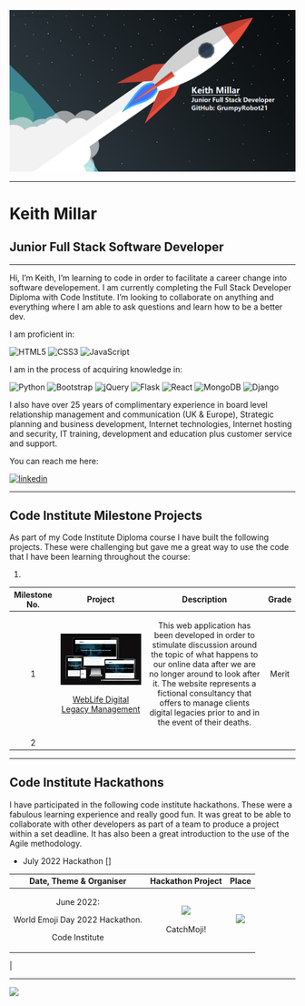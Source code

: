 ![Banner Image](Linkedin-profil-banner.png)
***

# **Keith Millar**
## **Junior Full Stack Software Developer**
***

Hi, I’m Keith, I’m learning to code in order to facilitate a career change into software developement. I am currently completing the Full Stack Developer Diploma with Code Institute. I’m looking to collaborate on anything and everything where I am able to ask questions and learn how to be a better dev.

I am proficient in: 

![HTML5](https://img.shields.io/badge/HTML5-E34F26?style=for-the-badge&logo=html5&logoColor=white)
![CSS3](https://img.shields.io/badge/CSS3-1572B6?style=for-the-badge&logo=css3&logoColor=white)
![JavaScript](https://img.shields.io/badge/JavaScript-323330?style=for-the-badge&logo=javascript&logoColor=F7DF1E)

I am in the process of acquiring knowledge in:

![Python](https://img.shields.io/badge/python-3670A0?style=for-the-badge&logo=python&logoColor=ffdd54)
![Bootstrap](https://img.shields.io/badge/Bootstrap-563D7C?style=for-the-badge&logo=bootstrap&logoColor=white)
![jQuery](https://img.shields.io/badge/jQuery-0769AD?style=for-the-badge&logo=jquery&logoColor=white)
![Flask](https://img.shields.io/badge/flask-%23000.svg?style=for-the-badge&logo=flask&logoColor=white)
![React](https://img.shields.io/badge/react-%2320232a.svg?style=for-the-badge&logo=react&logoColor=%2361DAFB)
![MongoDB](https://img.shields.io/badge/MongoDB-4EA94B?style=for-the-badge&logo=mongodb&logoColor=white)
![Django](https://img.shields.io/badge/django-%23092E20.svg?style=for-the-badge&logo=django&logoColor=white)


I also have over 25 years of complimentary experience in board level relationship management and communication (UK & Europe), Strategic planning and business development, Internet technologies, Internet hosting and security, IT training, development and education plus customer service and support. 

You can reach me here: 

[<img src='https://img.shields.io/badge/LinkedIn-0077B5?style=for-the-badge&logo=linkedin&logoColor=white' alt='linkedin'>](https://www.linkedin.com/in/kmillar/)
***
## **Code Institute Milestone Projects**

As part of my Code Institute Diploma course I have built the following projects. These were challenging but gave me a great way to use the code that I have been learning throughout the course:

1. 

| Milestone No.   | Project | Description | Grade | 
| :-----------: | :-----------: | :-----------: | :-----------: |
| 1 | <p><a href="https://github.com/GrumpyRobot21/WebLife---Portfolio-Project-1---HTML-CSS-Essentials"><img src="https://github.com/GrumpyRobot21/WebLife---Portfolio-Project-1---HTML-CSS-Essentials/blob/main/assets/images/WebLife-screencap.png"></a></p><p>[WebLife Digital Legacy Management](https://grumpyrobot21.github.io/WebLife---Portfolio-Project-1---HTML-CSS-Essentials/)</p> | <p>This web application has been developed in order to stimulate discussion around the topic of what happens to our online data after we are no longer around to look after it. The website represents a fictional consultancy that offers to manage clients digital legacies prior to and in the event of their deaths. | Merit |
| 2 |

<!-- ![Screencapture](WebLife-screencap.png) -->
***
## **Code Institute Hackathons**

I have participated in the following code institute hackathons. These were a fabulous learning experience and really good fun. It was great to be able to collaborate with other developers as part of a team to produce a project within a set deadline. It has also been a great introduction to the use of the Agile methodology.

- July 2022 Hackathon []

| Date, Theme & Organiser   | Hackathon Project | Place |
| :--------: | :-----------: | :--------------: |
| <p>June 2022:</p><p>World Emoji Day 2022 Hackathon.</p><p>Code Institute</p> | <p><a href="https://github.com/GrumpyRobot21/Catchmoji"><img src="https://github.com/GrumpyRobot21/Catchmoji/blob/main/assets/images/project-screenshot.png" width=800px></a></p><p>CatchMoji!</p>| <a href="https://api.eu.badgr.io/public/assertions/6xvdaYeuTyuULGuBRkvsPg"><img src="https://api.eu.badgr.io/public/assertions/6xvdaYeuTyuULGuBRkvsPg/image"></a> |
|




***



![](https://komarev.com/ghpvc/?username=GrumpyRobot21&color=blue&style=plastic&label=PROFILE+VIEWS)


